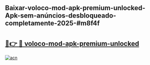 ## Baixar-voloco-mod-apk-premium-unlocked-Apk-sem-anúncios-desbloqueado-completamente-2025-#m8f4f

# <h2><a href="https://ainizakaria.my?title=voloco-mod-apk-premium-unlocked&ref=20M">🔗👉 🔴 voloco-mod-apk-premium-unlocked</a></h2>

[![acn](https://github.com/user-attachments/assets/0f9c940e-d8b0-45ae-aac7-cd30a18b3e1c)](https://ainizakaria.my?title=voloco-mod-apk-premium-unlocked&ref=20M)

